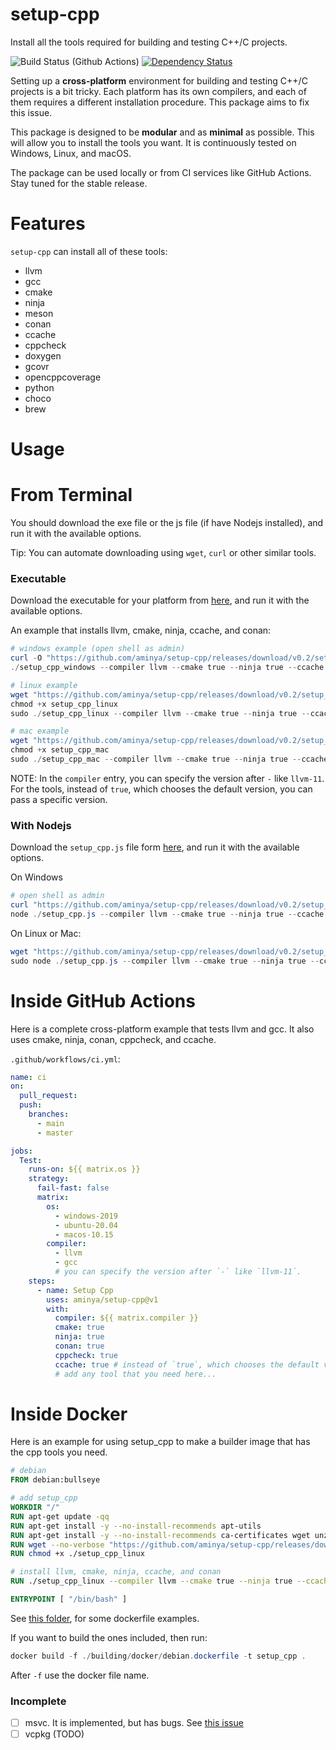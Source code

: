 # setup-cpp

Install all the tools required for building and testing C++/C projects.

![Build Status (Github Actions)](https://github.com/aminya/setup-cpp/workflows/CI/badge.svg)
[![Dependency Status](https://david-dm.org/aminya/setup-cpp.svg)](https://david-dm.org/aminya/setup-cpp)

Setting up a **cross-platform** environment for building and testing C++/C projects is a bit tricky. Each platform has its own compilers, and each of them requires a different installation procedure. This package aims to fix this issue.

This package is designed to be **modular** and as **minimal** as possible. This will allow you to install the tools you want. It is continuously tested on Windows, Linux, and macOS.

The package can be used locally or from CI services like GitHub Actions. Stay tuned for the stable release.

# Features

`setup-cpp` can install all of these tools:

- llvm
- gcc
- cmake
- ninja
- meson
- conan
- ccache
- cppcheck
- doxygen
- gcovr
- opencppcoverage
- python
- choco
- brew

# Usage

# From Terminal

You should download the exe file or the js file (if have Nodejs installed), and run it with the available options.

Tip: You can automate downloading using `wget`, `curl` or other similar tools.

### Executable

Download the executable for your platform from [here](https://github.com/aminya/setup-cpp/releases/tag/v0.2), and run it with the available options.

An example that installs llvm, cmake, ninja, ccache, and conan:

```ps1
# windows example (open shell as admin)
curl -O "https://github.com/aminya/setup-cpp/releases/download/v0.2/setup_cpp_windows.exe"
./setup_cpp_windows --compiler llvm --cmake true --ninja true --ccache true --conan true
```

```ps1
# linux example
wget "https://github.com/aminya/setup-cpp/releases/download/v0.2/setup_cpp_linux"
chmod +x setup_cpp_linux
sudo ./setup_cpp_linux --compiler llvm --cmake true --ninja true --ccache true --conan true
```

```ps1
# mac example
wget "https://github.com/aminya/setup-cpp/releases/download/v0.2/setup_mac_linux"
chmod +x setup_cpp_mac
sudo ./setup_cpp_mac --compiler llvm --cmake true --ninja true --ccache true --conan true
```

NOTE: In the `compiler` entry, you can specify the version after `-` like `llvm-11`.
For the tools, instead of `true`, which chooses the default version, you can pass a specific version.

### With Nodejs

Download the `setup_cpp.js` file form [here](https://github.com/aminya/setup-cpp/releases/download/v0.2/setup_cpp.js), and run it with the available options.

On Windows

```ps1
# open shell as admin
curl "https://github.com/aminya/setup-cpp/releases/download/v0.2/setup_cpp.js"
node ./setup_cpp.js --compiler llvm --cmake true --ninja true --ccache true --conan true
```

On Linux or Mac:

```ps1
wget "https://github.com/aminya/setup-cpp/releases/download/v0.2/setup_cpp.js"
sudo node ./setup_cpp.js --compiler llvm --cmake true --ninja true --ccache true --conan true
```

# Inside GitHub Actions

Here is a complete cross-platform example that tests llvm and gcc. It also uses cmake, ninja, conan, cppcheck, and ccache.

`.github/workflows/ci.yml`:

```yaml
name: ci
on:
  pull_request:
  push:
    branches:
      - main
      - master

jobs:
  Test:
    runs-on: ${{ matrix.os }}
    strategy:
      fail-fast: false
      matrix:
        os:
          - windows-2019
          - ubuntu-20.04
          - macos-10.15
        compiler:
          - llvm
          - gcc
          # you can specify the version after `-` like `llvm-11`.
    steps:
      - name: Setup Cpp
        uses: aminya/setup-cpp@v1
        with:
          compiler: ${{ matrix.compiler }}
          cmake: true
          ninja: true
          conan: true
          cppcheck: true
          ccache: true # instead of `true`, which chooses the default version, you can pass a specific version.
          # add any tool that you need here...
```

# Inside Docker

Here is an example for using setup_cpp to make a builder image that has the cpp tools you need.

```dockerfile
# debian
FROM debian:bullseye

# add setup_cpp
WORKDIR "/"
RUN apt-get update -qq
RUN apt-get install -y --no-install-recommends apt-utils
RUN apt-get install -y --no-install-recommends ca-certificates wget unzip
RUN wget --no-verbose "https://github.com/aminya/setup-cpp/releases/download/v0.2/setup_cpp_linux"
RUN chmod +x ./setup_cpp_linux

# install llvm, cmake, ninja, ccache, and conan
RUN ./setup_cpp_linux --compiler llvm --cmake true --ninja true --ccache true --conan true

ENTRYPOINT [ "/bin/bash" ]
```

See [this folder](https://github.com/aminya/setup-cpp/tree/master/building/docker), for some dockerfile examples.

If you want to build the ones included, then run:

```ps1
docker build -f ./building/docker/debian.dockerfile -t setup_cpp .
```

After `-f` use the docker file name.

### Incomplete

- [ ] msvc. It is implemented, but has bugs. See [this issue](https://github.com/aminya/cpp/issues/1)
- [ ] vcpkg (TODO)
